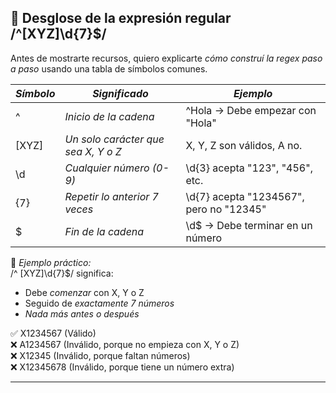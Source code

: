 ## 📌 Desglose de la expresión regular /^[XYZ]\d{7}$/
Antes de mostrarte recursos, quiero explicarte *cómo construí la regex paso a paso* usando una tabla de símbolos comunes.

| *Símbolo* | *Significado*                       | *Ejemplo*                               |
| --------- | ----------------------------------- | --------------------------------------- |
| ^         | *Inicio de la cadena*               | ^Hola → Debe empezar con "Hola"         |
| [XYZ]     | *Un solo carácter que sea X, Y o Z* | X, Y, Z son válidos, A no.              |
| \d        | *Cualquier número (0-9)*            | \d{3} acepta "123", "456", etc.         |
| {7}       | *Repetir lo anterior 7 veces*       | \d{7} acepta "1234567", pero no "12345" |
| $         | *Fin de la cadena*                  | \d$ → Debe terminar en un número        |

🔹 *Ejemplo práctico:*  
/^ [XYZ]\d{7}$/ significa:
- Debe *comenzar* con X, Y o Z
- Seguido de *exactamente 7 números*
- *Nada más antes o después*  

✅ X1234567 (Válido)  
❌ A1234567 (Inválido, porque no empieza con X, Y o Z)  
❌ X12345 (Inválido, porque faltan números)  
❌ X12345678 (Inválido, porque tiene un número extra)  

---
